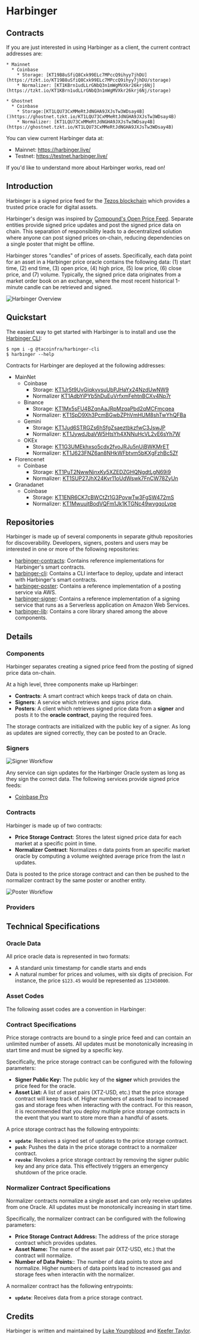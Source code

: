 # Harbinger

## Contracts

If you are just interested in using Harbinger as a client, the current contract addresses are:

```
* Mainnet
  * Coinbase
    * Storage: [KT19B8uSfiQ8Cxk99ELc7MPccQ9ihyy7jhDU](https://tzkt.io/KT19B8uSfiQ8Cxk99ELc7MPccQ9ihyy7jhDU/storage)
    * Normalizer: [KT1KBrn1udLLrGNbQ3n1mWgMVXkr26krj6Nj](https://tzkt.io/KT1KBrn1udLLrGNbQ3n1mWgMVXkr26krj6Nj/storage)

* Ghostnet
  * Coinbase
    * Storage:[KT1LQU73CxMMeRtJdNGHA9JXJsTw3WDsay4B]()https://ghostnet.tzkt.io/KT1LQU73CxMMeRtJdNGHA9JXJsTw3WDsay4B)
    * Normalizer: [KT1LQU73CxMMeRtJdNGHA9JXJsTw3WDsay4B](https://ghostnet.tzkt.io/KT1LQU73CxMMeRtJdNGHA9JXJsTw3WDsay4B)
```

You can view current Harbinger data at:

* Mainnet: https://harbinger.live/
* Testnet: https://testnet.harbinger.live/

If you'd like to understand more about Harbinger works, read on!

## Introduction

Harbinger is a signed price feed for the [Tezos blockchain](https://tezos.com/) which provides a trusted price oracle for digital assets.

Harbinger's design was inspired by [Compound's Open Price Feed](https://medium.com/compound-finance/announcing-compound-open-oracle-development-cff36f06aad3). Separate entities provide signed price updates and post the signed price data on chain. This separation of responsibility leads to a decentralized solution where anyone can post signed prices on-chain, reducing dependencies on a single poster that might be offline.

Harbinger stores "candles" of prices of assets. Specifically, each data point for an asset in a Harbinger price oracle contains the following data: (1) start time, (2) end time, (3) open price, (4) high price, (5) low price, (6) close price, and (7) volume. Typically, the signed price data originates from a market order book on an exchange, where the most recent historical 1-minute candle can be retrieved and signed.

![Harbinger Overview](images/harbinger-overview.png)

## Quickstart

The easiest way to get started with Harbinger is to install and use the [Harbinger CLI](https://github.com/tacoinfra/harbinger-cli):

```shell
$ npm i -g @tacoinfra/harbinger-cli
$ harbinger --help
```

Contracts for Harbinger are deployed at the following addresses:

* MainNet
  * Coinbase
    * Storage: [KT1Jr5t9UvGiqkvvsuUbPJHaYx24NzdUwNW9](https://tzkt.io/KT1Jr5t9UvGiqkvvsuUbPJHaYx24NzdUwNW9/storage)
    * Normalizer [KT1AdbYiPYb5hDuEuVrfxmFehtnBCXv4Np7r](https://tzkt.io/KT1AdbYiPYb5hDuEuVrfxmFehtnBCXv4Np7r/storage)
  * Binance
    * Storage: [KT1Mx5sFU4BZqnAaJRpMzqaPbd2qMCFmcqea](https://tzkt.io/KT1Mx5sFU4BZqnAaJRpMzqaPbd2qMCFmcqea/storage)
    * Normalizer: [KT1SpD9Xh3PcmBGwbZPhVmHUM8shTwYhQFBa](https://tzkt.io/KT1SpD9Xh3PcmBGwbZPhVmHUM8shTwYhQFBa/storage)
  * Gemini
    * Storage: [KT1Jud6STRGZs6hSfgZsaeztbkzfwC3JswJP](https://tzkt.io/KT1Jud6STRGZs6hSfgZsaeztbkzfwC3JswJP/storage)
    * Normalizer: [KT1JywdJbaVW5HtsYh4XNNuHcVL2vE6sYh7W](https://tzkt.io/KT1JywdJbaVW5HtsYh4XNNuHcVL2vE6sYh7W/storage)
  * OKEx
    * Storage: [KT1G3UMEkhxso5cdx2fvoJRJu5nUjBWKMrET](https://tzkt.io/KT1G3UMEkhxso5cdx2fvoJRJu5nUjBWKMrET/storage)
    * Normalizer: [KT1J623FNZ6an8NHkWFbtvm5bKXgFzhBc5Zf](https://tzkt.io/KT1J623FNZ6an8NHkWFbtvm5bKXgFzhBc5Zf/storage)
* Florencenet
  * Coinbase
    * Storage: [KT1PuT2NwwNjnxKy5XZEDZGHQNgdtLgN69i9](https://florencenet.tzkt.io/KT1PuT2NwwNjnxKy5XZEDZGHQNgdtLgN69i9/storage)
    * Normalizer: [KT1SUP27JhX24Kvr11oUdWswk7FnCW78ZyUn](https://florencenet.tzkt.io/KT1SUP27JhX24Kvr11oUdWswk7FnCW78ZyUn/storage)
* Granadanet
  * Coinbase
    * Storage: [KT1ENR6CK7cBWCtZt1G3PovwTw3FgSW472mS](https://better-call.dev/granadanet/KT1ENR6CK7cBWCtZt1G3PovwTw3FgSW472mS/operations)
    * Normalizer: [KT1MwuujtBodVQFm1Jk1KTGNc49wygqoLvpe](https://better-call.dev/granadanet/KT1MwuujtBodVQFm1Jk1KTGNc49wygqoLvpe/operations)


## Repositories

Harbinger is made up of several components in separate github repositories for discoverability. Developers, signers, posters and users may be interested in one or more of the following repositories:

- [harbinger-contracts](https://github.com/tacoinfra/harbinger-contracts): Contains reference implementations for Harbinger's smart contracts.
- [harbinger-cli](https://github.com/tacoinfra/harbinger-cli): Contains a CLI interface to deploy, update and interact with Harbinger's smart contracts.
- [harbinger-poster](https://github.com/tacoinfra/harbinger-poster): Contains a reference implementation of a posting service via AWS.
- [harbinger-signer](https://github.com/tacoinfra/harbinger-signer): Contains a reference implementation of a signing service that runs as a Serverless application on Amazon Web Services.
- [harbinger-lib](https://github.com/tacoinfra/harbinger-lib): Contains a core library shared among the above components. 

## Details

### Components

Harbinger separates creating a signed price feed from the posting of signed price data on-chain. 

At a high level, three components make up Harbinger:
- **Contracts**: A smart contract which keeps track of data on chain.
- **Signers**: A service which retrieves and signs price data. 
- **Posters**: A client which retrieves signed price data from a **signer** and posts it to the **oracle contract**, paying the required fees.

The storage contracts are initialized with the public key of a signer. As long as updates are signed correctly, they can be posted to an Oracle. 

### Signers

![Signer Workflow](images/signer-workflow.png)

Any service can sign updates for the Harbinger Oracle system as long as they sign the correct data. The following services provide signed price feeds:
- [Coinbase Pro](https://pro.coinbase.com/)

### Contracts

Harbinger is made up of two contracts:
- **Price Storage Contract**: Stores the latest signed price data for each market at a specific point in time. 
- **Normalizer Contract**: Normalizes *n* data points from an specific market oracle by computing a volume weighted average price from the last *n* updates.

Data is posted to the price storage contract and can then be pushed to the normalizer contract by the same poster or another entity.

![Poster Workflow](images/poster-workflow.png)

### Providers

## Technical Specifications

### Oracle Data

All price oracle data is represented in two formats:
- A standard unix timestamp for candle starts and ends
- A natural number for prices and volumes, with six digits of precision. For instance, the price `$123.45` would be represented as `123450000`.

### Asset Codes

The following asset codes are a convention in Harbinger: 

### Contract Specifications

Price storage contracts are bound to a single price feed and can contain an unlimited number of assets. All updates must be monotonically increasing in start time and must be signed by a specific key.

Specifically, the price storage contract can be configured with the following parameters:
- **Signer Public Key:** The public key of the **signer** which provides the price feed for the oracle.
- **Asset List:** A list of asset pairs (XTZ-USD, etc.) that the price storage contract will keep track of. Higher numbers of assets lead to increased gas and storage fees when interacting with the contract. For this reason, it is recommended that you deploy multiple price storage contracts in the event that you want to store more than a handful of assets.

A price storage contract has the following entrypoints:
- **`update`**: Receives a signed set of updates to the price storage contract.
- **`push`**: Pushes the data in the price storage contract to a normalizer contract.
- **`revoke`**: Revokes a price storage contract by removing the signer public key and any price data. This effectively triggers an emergency shutdown of the price oracle.

### Normalizer Contract Specifications

Normalizer contracts normalize a single asset and can only receive updates from one Oracle.  All updates must be monotonically increasing in start time.

Specifically, the normalizer contract can be configured with the following parameters:
- **Price Storage Contract Address:** The address of the price storage contract which provides updates.
- **Asset Name:** The name of the asset pair (XTZ-USD, etc.) that the contract will normalize.
- **Number of Data Points:**: The number of data points to store and normalize. Higher numbers of data points lead to increased gas and storage fees when interactin with the normalizer.

A normalizer contract has the following entrypoints:
- **`update`**: Receives data from a price storage contract.

## Credits 

Harbinger is written and maintained by [Luke Youngblood](https://github.com/lyoungblood) and [Keefer Taylor](https://github.com/keefertaylor). 
